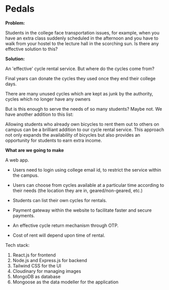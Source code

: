 # Pedals

**Problem:**

Students in the college face transportation issues, for example, when you have an extra class suddenly scheduled in the afternoon and you have to walk from your hostel to the lecture hall in the scorching sun. Is there any effective solution to this?

**Solution:**

An 'effective' cycle rental service. But where do the cycles come from?

Final years can donate the cycles they used once they end their college days.

There are many unused cycles which are kept as junk by the authority, cycles which no longer have any owners

But is this enough to serve the needs of so many students? Maybe not. We have another addition to this list:

Allowing students who already own bicycles to rent them out to others on campus can be a brilliant addition to our cycle rental service. This approach not only expands the availability of bicycles but also provides an opportunity for students to earn extra income.

**What are we going to make**

A web app.

- Users need to login using college email id, to restrict the service within the campus.

- Users can choose from cycles available at a particular time according to their needs (the location they are in, geared/non-geared, etc.)

- Students can list their own cycles for rentals.

- Payment gateway within the website to facilitate faster and secure payments.

- An effective cycle return mechanism through OTP.

- Cost of rent will depend upon time of rental.

Tech stack:

1. React.js for frontend
2. Node.js and Express.js for backend
3. Tailwind CSS for the UI
4. Cloudinary for managing images
5. MongoDB as database
6. Mongoose as the data modeller for the application

<br>

